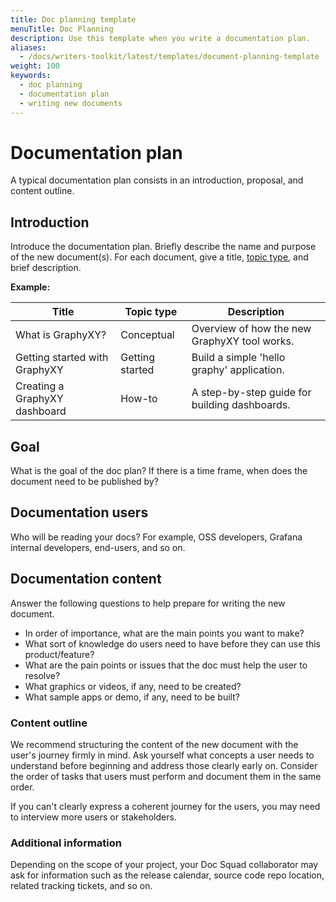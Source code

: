 ```yaml
---
title: Doc planning template
menuTitle: Doc Planning
description: Use this template when you write a documentation plan.
aliases:
  - /docs/writers-toolkit/latest/templates/document-planning-template
weight: 100
keywords:
  - doc planning
  - documentation plan
  - writing new documents
---
```

<!-- Refer to [Topic front matter]({{< relref "../../front-matter/" >}}) for more information about how to populate front matter. -->

# Documentation plan

A typical documentation plan consists in an introduction, proposal, and content outline.

## Introduction

Introduce the documentation plan. Briefly describe the name and purpose of the new document(s). For each document, give a title, [topic type](https://grafana.com/docs/writers-toolkit/writing-guide/topic-types/), and brief description.

**Example:**


| Title                     | Topic type                  |  Description                                     |
| -------------------------------- | -------------------------------- | ------------------------------------------ |
| What is GraphyXY? | Conceptual           | Overview of how the new GraphyXY tool works.
| Getting started with GraphyXY | Getting started    | Build a simple 'hello graphy' application.   |
| Creating a GraphyXY dashboard    | How-to | A step-by-step guide for building dashboards. |

## Goal

What is the goal of the doc plan? If there is a time frame, when does the document need to be published by?

## Documentation users

Who will be reading your docs? For example, OSS developers, Grafana internal developers, end-users, and so on.

## Documentation content

Answer the following questions to help prepare for writing the new document.
- In order of importance, what are the main points you want to make?
- What sort of knowledge do users need to have before they can use this product/feature?
- What are the pain points or issues that the doc must help the user to resolve?
- What graphics or videos, if any, need to be created?
- What sample apps or demo, if any, need to be built?

### Content outline

We recommend structuring the content of the new document with the user's journey firmly in mind. Ask yourself what concepts a user needs to understand before beginning and address those clearly early on. Consider the order of tasks that users must perform and document them in the same order. 

If you can't clearly express a coherent journey for the users, you may need to interview more users or stakeholders. 

### Additional information

Depending on the scope of your project, your Doc Squad collaborator may ask for information such as the release calendar, source code repo location, related tracking tickets, and so on.